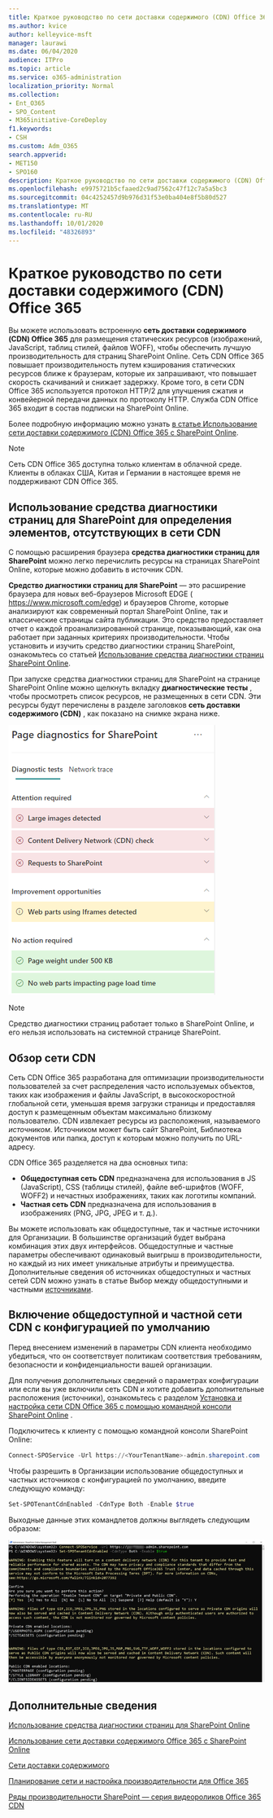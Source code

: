 ```yaml
---
title: Краткое руководство по сети доставки содержимого (CDN) Office 365
ms.author: kvice
author: kelleyvice-msft
manager: laurawi
ms.date: 06/04/2020
audience: ITPro
ms.topic: article
ms.service: o365-administration
localization_priority: Normal
ms.collection:
- Ent_O365
- SPO_Content
- M365initiative-CoreDeploy
f1.keywords:
- CSH
ms.custom: Adm_O365
search.appverid:
- MET150
- SPO160
description: Краткое руководство по сети доставки содержимого (CDN) Office 365
ms.openlocfilehash: e9975721b5cfaaed2c9ad7562c47f12c7a5a5bc3
ms.sourcegitcommit: 04c4252457d9b976d31f53e0ba404e8f5b80d527
ms.translationtype: MT
ms.contentlocale: ru-RU
ms.lasthandoff: 10/01/2020
ms.locfileid: "48326893"
---
```

# <a name="office-365-content-delivery-network-cdn-quickstart"></a>Краткое руководство по сети доставки содержимого (CDN) Office 365

Вы можете использовать встроенную **сеть доставки содержимого (CDN) Office 365** для размещения статических ресурсов (изображений, JavaScript, таблиц стилей, файлов WOFF), чтобы обеспечить лучшую производительность для страниц SharePoint Online. Сеть CDN Office 365 повышает производительность путем кэширования статических ресурсов ближе к браузерам, которые их запрашивают, что повышает скорость скачиваний и снижает задержку. Кроме того, в сети CDN Office 365 используется протокол HTTP/2 для улучшения сжатия и конвейерной передачи данных по протоколу HTTP. Служба CDN Office 365 входит в состав подписки на SharePoint Online.

Более подробную информацию можно узнать [в статье Использование сети доставки содержимого (CDN) Office 365 с SharePoint Online](use-microsoft-365-cdn-with-spo.md).

>[!NOTE]
>Сеть CDN Office 365 доступна только клиентам в облачной среде. Клиенты в облаках США, Китая и Германии в настоящее время не поддерживают CDN Office 365.

## <a name="use-the-page-diagnostics-for-sharepoint-tool-to-identify-items-not-in-cdn"></a>Использование средства диагностики страниц для SharePoint для определения элементов, отсутствующих в сети CDN

С помощью расширения браузера **средства диагностики страниц для SharePoint** можно легко перечислить ресурсы на страницах SharePoint Online, которые можно добавить в источник CDN.

**Средство диагностики страниц для SharePoint** — это расширение браузера для новых веб-браузеров Microsoft EDGE ( https://www.microsoft.com/edge) и браузеров Chrome, которые анализируют как современный портал SharePoint Online, так и классические страницы сайта публикации. Это средство предоставляет отчет о каждой проанализированной странице, показывающий, как она работает при заданных критериях производительности. Чтобы установить и изучить средство диагностики страниц SharePoint, ознакомьтесь со статьей [Использование средства диагностики страниц SharePoint Online](https://aka.ms/perftool).

При запуске средства диагностики страниц для SharePoint на странице SharePoint Online можно щелкнуть вкладку **диагностические тесты** , чтобы просмотреть список ресурсов, не размещенных в сети CDN. Эти ресурсы будут перечислены в разделе заголовков **сеть доставки содержимого (CDN)** , как показано на снимке экрана ниже.

![Диагностика страницы](../media/page-diagnostics-for-spo/pagediag-results-general.PNG)

>[!NOTE]
>Средство диагностики страниц работает только в SharePoint Online, и его нельзя использовать на системной странице SharePoint.

## <a name="cdn-overview"></a>Обзор сети CDN

Сеть CDN Office 365 разработана для оптимизации производительности пользователей за счет распределения часто используемых объектов, таких как изображения и файлы JavaScript, в высокоскоростной глобальной сети, уменьшая время загрузки страницы и предоставляя доступ к размещенным объектам максимально близкому пользователю. CDN извлекает ресурсы из расположения, называемого _источником_. Источником может быть сайт SharePoint, Библиотека документов или папка, доступ к которым можно получить по URL-адресу.

CDN Office 365 разделяется на два основных типа:

- **Общедоступная сеть CDN** предназначена для использования в JS (JavaScript), CSS (таблицы стилей), файле веб-шрифтов (WOFF, WOFF2) и нечастных изображениях, таких как логотипы компаний.
- **Частная сеть CDN** предназначена для использования в изображениях (PNG, JPG, JPEG и т. д.).

Вы можете использовать как общедоступные, так и частные источники для Организации. В большинстве организаций будет выбрана комбинация этих двух интерфейсов. Общедоступные и частные параметры обеспечивают одинаковый выигрыш в производительности, но каждый из них имеет уникальные атрибуты и преимущества. Дополнительные сведения об источниках общедоступных и частных сетей CDN можно узнать в статье Выбор между общедоступными и частными [источниками](use-microsoft-365-cdn-with-spo.md#CDNOriginChoosePublicPrivate).

## <a name="how-to-enable-public-and-private-cdn-with-the-default-configuration"></a>Включение общедоступной и частной сети CDN с конфигурацией по умолчанию
Перед внесением изменений в параметры CDN клиента необходимо убедиться, что он соответствует политикам соответствия требованиям, безопасности и конфиденциальности вашей организации.

Для получения дополнительных сведений о параметрах конфигурации или если вы уже включили сеть CDN и хотите добавить дополнительные расположения (источники), ознакомьтесь с разделом [Установка и настройка сети CDN Office 365 с помощью командной консоли SharePoint Online](use-microsoft-365-cdn-with-spo.md#set-up-and-configure-the-office-365-cdn-by-using-the-sharepoint-online-management-shell) .

Подключитесь к клиенту с помощью командной консоли SharePoint Online:

```PowerShell
Connect-SPOService -Url https://<YourTenantName>-admin.sharepoint.com
```

Чтобы разрешить в Организации использование общедоступных и частных источников с конфигурацией по умолчанию, введите следующую команду:

```PowerShell
Set-SPOTenantCdnEnabled -CdnType Both -Enable $true
```

Выходные данные этих командлетов должны выглядеть следующим образом:

![Выходные данные команды Set — SPOTenantCdnEnabled](../media/O365-CDN/o365-cdn-enable-output.png)

## <a name="see-also"></a>Дополнительные сведения

[Использование средства диагностики страниц для SharePoint Online](https://aka.ms/perftool)

[Использование сети доставки содержимого Office 365 с SharePoint Online](use-microsoft-365-cdn-with-spo.md)

[Сети доставки содержимого](https://aka.ms/o365cdns)

[Планирование сети и настройка производительности для Office 365](https://aka.ms/tune)

[Ряды производительности SharePoint — серия видеороликов Office 365 CDN](https://www.youtube.com/playlist?list=PLR9nK3mnD-OWMfr1BA9mr5oCw2aJXw4WA)
